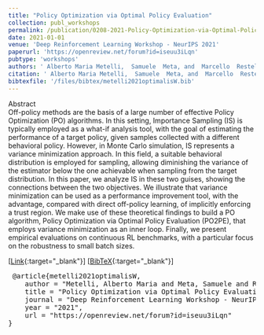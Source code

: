 ```yaml
---
title: "Policy Optimization via Optimal Policy Evaluation"
collection: publ_workshops
permalink: /publication/0208-2021-Policy-Optimization-via-Optimal-Policy-Evaluation
date: 2021-01-01
venue: 'Deep Reinforcement Learning Workshop - NeurIPS 2021'
paperurl: 'https://openreview.net/forum?id=iseuu3iLqn'
pubtype: 'workshops'
authors: ' Alberto Maria Metelli,  Samuele  Meta, and  Marcello  Restelli'
citation: ' Alberto Maria Metelli,  Samuele  Meta, and  Marcello  Restelli&quot;Policy Optimization via Optimal Policy Evaluation.&quot; Deep Reinforcement Learning Workshop - NeurIPS 2021, 2021'
bibtexfile: '/files/bibtex/metelli2021optimalisW.bib'
---
```

Abstract
 <br> Off-policy methods are the basis of a large number of effective Policy Optimization (PO) algorithms. In this setting, Importance Sampling (IS) is typically employed as a what-if analysis tool, with the goal of estimating the performance of a target policy, given samples collected with a different behavioral policy. However, in Monte Carlo simulation, IS represents a variance minimization approach. In this field, a suitable behavioral distribution is employed for sampling, allowing diminishing the variance of the estimator below the one achievable when sampling from the target distribution. In this paper, we analyze IS in these two guises, showing the connections between the two objectives. We illustrate that variance minimization can be used as a performance improvement tool, with the advantage, compared with direct off-policy learning, of implicitly enforcing a trust region. We make use of these theoretical findings to build a PO algorithm, Policy Optimization via Optimal Policy Evaluation (PO2PE), that employs variance minimization as an inner loop. Finally, we present empirical evaluations on continuous RL benchmarks, with a particular focus on the robustness to small batch sizes. <br> 

 [[Link](https://openreview.net/forum?id=iseuu3iLqn){:target="_blank"}] [[BibTeX](/files/bibtex/metelli2021optimalisW.bib){:target="_blank"}] 
<pre> @article{metelli2021optimalisW,
    author = "Metelli, Alberto Maria and Meta, Samuele and Restelli, Marcello",
    title = "Policy Optimization via Optimal Policy Evaluation",
    journal = "Deep Reinforcement Learning Workshop - NeurIPS 2021",
    year = "2021",
    url = "https://openreview.net/forum?id=iseuu3iLqn"
} </pre>
